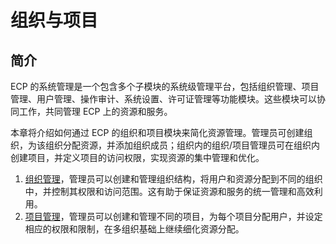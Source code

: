 # 组织与项目

## 简介
ECP 的系统管理是一个包含多个子模块的系统级管理平台，包括组织管理、项目管理、用户管理、操作审计、系统设置、许可证管理等功能模块。这些模块可以协同工作，共同管理 ECP 上的资源和服务。

本章将介绍如何通过 ECP 的组织和项目模块来简化资源管理。管理员可创建组织，为该组织分配资源，并添加组织成员；组织内的组织/项目管理员可在组织内创建项目，并定义项目的访问权限，实现资源的集中管理和优化。

1. [组织管理](org_management)，管理员可以创建和管理组织结构，将用户和资源分配到不同的组织中，并控制其权限和访问范围。这有助于保证资源和服务的统一管理和高效利用。
2. [项目管理](project_management)，管理员可以创建和管理不同的项目，为每个项目分配用户，并设定相应的权限和限制，在多组织基础上继续细化资源分配。
